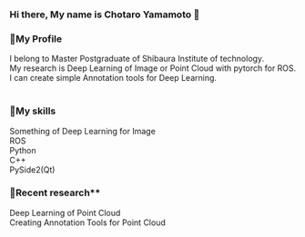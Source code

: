 ### Hi there, My name is Chotaro Yamamoto 👋

### 👋My Profile<br>
I belong to Master Postgraduate of Shibaura Institute of technology.<br>
My research is Deep Learning of Image or Point Cloud with pytorch for ROS.<br>
I can create simple Annotation tools for Deep Learning.<br>
<br>
### 🔭My skills<br>
Something of Deep Learning for Image<br>
ROS<br>
Python<br>
C++<br>
PySide2(Qt)<br>

### 🌱Recent research**<br>
Deep Learning of Point Cloud<br>
Creating Annotation Tools for Point Cloud<br> 
<!--
**Chotaro-0322/Chotaro-0322** is a ✨ _special_ ✨ repository because its `README.md` (this file) appears on your GitHub profile.

Here are some ideas to get you started:

- 🔭 I’m currently working on ...
- 🌱 I’m currently learning ...
- 👯 I’m looking to collaborate on ...
- 🤔 I’m looking for help with ...
- 💬 Ask me about ...
- 📫 How to reach me: ...
- 😄 Pronouns: ...
- ⚡ Fun fact: ...
-->
